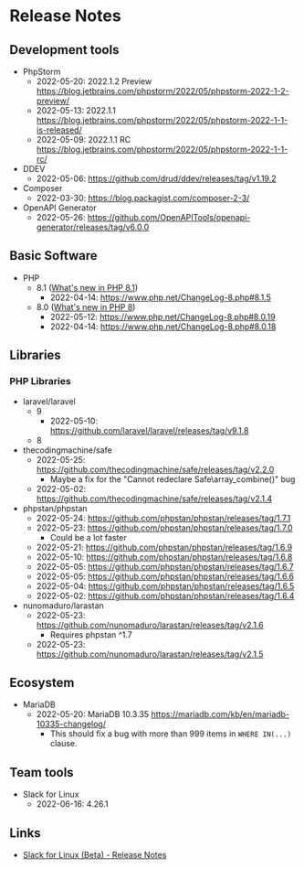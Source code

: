 # Release Notes

## Development tools

* PhpStorm
  * 2022-05-20: 2022.1.2 Preview https://blog.jetbrains.com/phpstorm/2022/05/phpstorm-2022-1-2-preview/
  * 2022-05-13: 2022.1.1 https://blog.jetbrains.com/phpstorm/2022/05/phpstorm-2022-1-1-is-released/
  * 2022-05-09: 2022.1.1 RC https://blog.jetbrains.com/phpstorm/2022/05/phpstorm-2022-1-1-rc/
* DDEV
  * 2022-05-06: https://github.com/drud/ddev/releases/tag/v1.19.2
* Composer
  * 2022-03-30: https://blog.packagist.com/composer-2-3/
* OpenAPI Generator
  * 2022-05-26: https://github.com/OpenAPITools/openapi-generator/releases/tag/v6.0.0

## Basic Software

* PHP
  * 8.1 ([What's new in PHP 8.1](https://stitcher.io/blog/new-in-php-81))
    * 2022-04-14: https://www.php.net/ChangeLog-8.php#8.1.5
  * 8.0 ([What's new in PHP 8](https://stitcher.io/blog/new-in-php-8))
    * 2022-05-12: https://www.php.net/ChangeLog-8.php#8.0.19
    * 2022-04-14: https://www.php.net/ChangeLog-8.php#8.0.18

## Libraries

### PHP Libraries

* laravel/laravel
  * 9
    * 2022-05-10: https://github.com/laravel/laravel/releases/tag/v9.1.8
  * 8
* thecodingmachine/safe
  * 2022-05-25: https://github.com/thecodingmachine/safe/releases/tag/v2.2.0
    * Maybe a fix for the "Cannot redeclare Safe\array_combine()" bug
  * 2022-05-02: https://github.com/thecodingmachine/safe/releases/tag/v2.1.4
* phpstan/phpstan
  * 2022-05-24: https://github.com/phpstan/phpstan/releases/tag/1.7.1
  * 2022-05-23: https://github.com/phpstan/phpstan/releases/tag/1.7.0
    * Could be a lot faster
  * 2022-05-21: https://github.com/phpstan/phpstan/releases/tag/1.6.9
  * 2022-05-10: https://github.com/phpstan/phpstan/releases/tag/1.6.8
  * 2022-05-05: https://github.com/phpstan/phpstan/releases/tag/1.6.7
  * 2022-05-05: https://github.com/phpstan/phpstan/releases/tag/1.6.6
  * 2022-05-04: https://github.com/phpstan/phpstan/releases/tag/1.6.5
  * 2022-05-02: https://github.com/phpstan/phpstan/releases/tag/1.6.4
* nunomaduro/larastan
  * 2022-05-23: https://github.com/nunomaduro/larastan/releases/tag/v2.1.6
    * Requires phpstan ^1.7
  * 2022-05-23: https://github.com/nunomaduro/larastan/releases/tag/v2.1.5

## Ecosystem

 * MariaDB
   * 2022-05-20: MariaDB 10.3.35 https://mariadb.com/kb/en/mariadb-10335-changelog/
     * This should fix a bug with more than 999 items in `WHERE IN(...)` clause.

## Team tools
  * Slack for Linux
    * 2022-06-16: 4.26.1

## Links
  * [Slack for Linux (Beta) - Release Notes](https://slack.com/release-notes/linux)


